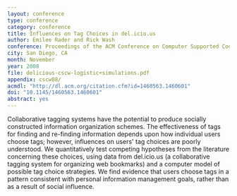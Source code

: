 ```yaml
---
layout: conference
type: conference
category: conference
title: Influences on Tag Choices in del.icio.us
author: Emilee Rader and Rick Wash
conference: Proceedings of the ACM Conference on Computer Supported Cooperative Work (CSCW)
city: San Diego, CA
month: November
year: 2008
file: delicious-cscw-logistic+simulations.pdf
appendix: cscw08/
acmdl: "http://dl.acm.org/citation.cfm?id=1460563.1460601"
doi: "10.1145/1460563.1460601"
abstract: yes
---
```


Collaborative tagging systems have the potential to produce socially constructed information organization schemes. The
effectiveness of tags for finding and re-finding information depends upon how individual users choose tags; however,
influences on users' tag choices are poorly understood. We quantitatively test competing hypotheses from the literature
concerning these choices, using data from del.icio.us (a collaborative tagging system for organizing web bookmarks) and
a computer model of possible tag choice strategies. We find evidence that users choose tags in a pattern consistent with
personal information management goals, rather than as a result of social influence.
